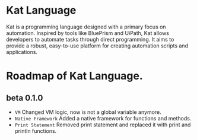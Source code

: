 # Kat Language

Kat is a programming language designed with a primary focus on automation. Inspired by tools like BluePrism and UiPath, Kat allows developers to automate tasks through direct programming. It aims to provide a robust, easy-to-use platform for creating automation scripts and applications.

# Roadmap of Kat Language.

## beta 0.1.0
- `VM` Changed VM logic, now is not a global variable anymore.
- `Native Framework` Added a native framework for functions and methods.
- `Print Statement` Removed print statement and replaced it with print and println functions.
